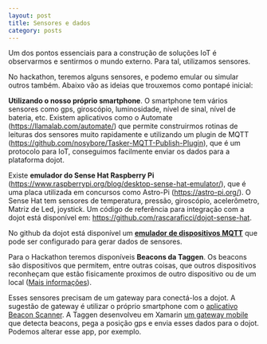 ```yaml
---
layout: post
title: Sensores e dados
category: posts
---
```


Um dos pontos essenciais para a construção de soluções IoT é observarmos e sentirmos o mundo externo. Para tal, utilizamos sensores.

No hackathon, teremos alguns sensores, e podemo emular ou simular outros também. Abaixo vão as ideias que trouxemos como pontapé inicial:

**Utilizando o nosso próprio smartphone**. O smartphone tem vários sensores como gps, giroscópio, luminosidade, nível de sinal, nível de bateria, etc. Existem aplicativos como o Automate (https://llamalab.com/automate/) que permite construirmos rotinas de leituras dos sensores muito rapidamente e utilizando um plugin de MQTT (https://github.com/nosybore/Tasker-MQTT-Publish-Plugin), que é um protocolo para IoT, conseguimos facilmente enviar os dados para a plataforma dojot.

Existe **emulador do Sense Hat Raspberry Pi** (https://www.raspberrypi.org/blog/desktop-sense-hat-emulator/), que é uma placa utilizada em concursos como Astro-Pi (https://astro-pi.org/). O Sense Hat tem sensores de temperatura, pressão, giroscópio, acelerômetro, Matriz de Led, joystick. Um código de referência para integração com a dojot está disponível em: https://github.com/rascaraficci/dojot-sense-hat.

No github da dojot está disponível um [**emulador de dispositivos MQTT**](https://github.com/dojot/mqtt-emulator) que pode ser configurado para gerar dados de sensores.

Para o Hackathon teremos disponíveis **Beacons da Taggen**. Os beacons são dispositivos que permitem, entre outras coisas, que outros dispositivos reconheçam que estão fisicamente proximos de outro dispositivo ou de um local ([Mais informações](
https://developers.google.com/beacons/)).

Esses sensores precisam de um gateway para conectá-los a dojot. A sugestão de gateway é utilizar o próprio smartphone com o [aplicativo Beacon Scanner](https://github.com/Bridouille/android-beacon-scanner). A Taggen desenvolveu em Xamarin [um gateway mobile](https://github.com/taggensistemas) que detecta beacons, pega a posição gps e envia esses dados para o dojot. Podemos alterar esse app, por exemplo.
